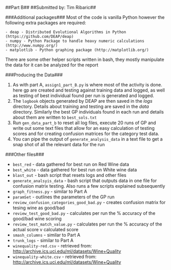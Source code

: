 ##Part B##
##Submitted by: Tim Ribaric##

###Additional packages###
Most of the code is vanilla Python however the following extra packages are required:

	- deap - Distributed Evolutional Algorithms in Python (https://github.com/DEAP/deap)
	- numpy - Python Package to handle heavy numeric calculations (http://www.numpy.org/)
	- matplotlib - Python graphing package (http://matplotlib.org/)

There are some other helper scripts written in bash, they mostly manipulate the data for it can be analyzed for the report

###Producing the Data###

1. As with part A, `assign1_part_B.py` is where most of the activity is done.  here gp are created and testing against training data and logged, as well as testing of best individual found per run is generated and logged.
2. The `logbook` objects generated by DEAP are then saved in the _logs_ directory. Details about training and testing are saved in the _data_ directory. Similarly the best GP individuals found in each run and details about them are written to `best_sols.txt`
3. Run `gen_data_part_b` to reset all log files, execute 20 runs of GP and write out some text files that allow for an easy calculation of testing scores and for creating confusion matrices for the category test data.
4. You can pipe the output of `generate_analysis_data` in a text file to get a snap shot of all the relevant data for the run

###Other files###

- `best_red` - data gathered for best run on Red Wine data
- `best_white` - data gathered for best run on White wine data
- `blast_out` - bash script that resets logs and other files
- `generate_analsyis_data` - bash script that outputs data in one file for confusion matrix testing. Also runs a few scripts explained subsequently
- `graph_fitness.py` - similar to Part A
- `paramSet` - outlines the parameters of the GP run
- `review_confusion_categories_good_bad.py` - creates confusion matrix for tesing wine as good/bad
- `review_test_good_bad.py` - calculates per run the % accuracy of the good/bad wine scoring
- `review_test_match_value.py` - calculates per run the % accuracy of the actual score v calculated score
- `smash_columns` - similar to Part A
- `trunk_logs` - similar to Part A
- `winequality-red.csv` - retrieved from: http://archive.ics.uci.edu/ml/datasets/Wine+Quality
- `winequality-white.csv` - retrieved from:
http://archive.ics.uci.edu/ml/datasets/Wine+Quality

